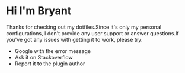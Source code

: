 # Hi I'm Bryant

Thanks for checking out my dotfiles.Since it's only my personal configurations,
I don't provide any user support or answer questions.If you've got any issues
with getting it to work, please try:

- Google with the error message
- Ask it on Stackoverflow
- Report it to the plugin author
